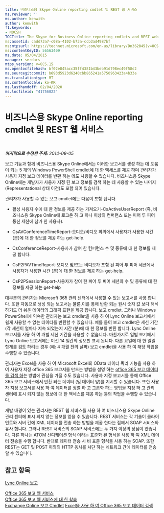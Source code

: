 ```yaml
---
title: 비즈니스용 Skype Online reporting cmdlet 및 REST 웹 서비스
ms.reviewer: ''
ms.author: kenwith
author: kenwith
f1.keywords:
- NOCSH
TOCTitle: The Skype for Business Online reporting cmdlets and REST web service
ms:assetid: cadd73a7-c08a-4102-b73a-ccb3ad4987bf
ms:mtpsurl: https://technet.microsoft.com/en-us/library/Dn362845(v=OCS.15)
ms:contentKeyID: 56563409
ms.date: 05/04/2015
manager: serdars
mtps_version: v=OCS.15
ms.openlocfilehash: bf02e845acc35ff4381b43beb91d798ec49f58d2
ms.sourcegitcommit: b693d5923d6240cbb865241a5750963423a4b33e
ms.translationtype: MT
ms.contentlocale: ko-KR
ms.lasthandoff: 02/04/2020
ms.locfileid: "41756022"
---
```

<div data-xmlns="http://www.w3.org/1999/xhtml">

<div class="topic" data-xmlns="http://www.w3.org/1999/xhtml" data-msxsl="urn:schemas-microsoft-com:xslt" data-cs="http://msdn.microsoft.com/en-us/">

<div data-asp="http://msdn2.microsoft.com/asp">

# <a name="the-skype-for-business-online-reporting-cmdlets-and-rest-web-service"></a>비즈니스용 Skype Online reporting cmdlet 및 REST 웹 서비스

</div>

<div id="mainSection">

<div id="mainBody">

<span> </span>

_**마지막으로 수정한 주제:** 2014-09-05_

보고 기능과 함께 비즈니스용 Skype Online에서는 이러한 보고서를 생성 하는 데 도움이 되는 5 개의 Windows PowerShell cmdlet에 대 한 액세스를 제공 하며 관리자가 사용자 지정 보고 데이터를 반환 하는 데도 사용할 수 있습니다. 비즈니스용 Skype Online에는 개발자가 사용자 지정 된 보고 정보를 검색 하는 데 사용할 수 있는 나머지 (Representational 상태 이전)도 포함 되어 있습니다.

관리자가 사용할 수 있는 보고 cmdlet에는 다음이 포함 됩니다.

  - 활성 사용자 수에 대 한 정보를 제공 하는 가져오기-CsActiveUserReport (즉, 비즈니스용 Skype Online에 로그온 하 고 하나 이상의 컨퍼런스 또는 피어 투 피어 통신 세션에 참가 한 사용자).

  - CsAVConferenceTimeReport-오디오/비디오 회의에서 사용자가 사용한 시간 (분)에 대 한 정보를 제공 하는 get-help.

  - CsConferenceReport-사용자가 참여 한 컨퍼런스 수 및 종류에 대 한 정보를 제공 합니다.

  - CsP2PAVTimeReport-오디오 및/또는 비디오가 포함 된 피어 투 피어 세션에서 사용자가 사용한 시간 (분)에 대 한 정보를 제공 하는 get-help.

  - CsP2PSessionReport-사용자가 참여 한 피어 투 피어 세션의 수 및 종류에 대 한 정보를 제공 하는 get-help

대부분의 관리자는 Microsoft 365 관리 센터에서 사용할 수 있는 보고서를 사용 합니다. 또한 자동으로 생성 되는 보고서는 물론,이를 통해 반환 되는 원시 숫자 값 보다 해석 하기도 더 쉬운 데이터의 그래픽 표현을 제공 합니다. 보고 cmdlet. 그러나 Windows PowerShell에 익숙한 관리자는 보고 cmdlet을 사용 하 여 Lync Online 보고서에서 쉽게 사용할 수 없는 데이터를 반환할 수 있습니다. 예를 들어 보고 cmdlet은 세션 기간 (각 세션이 얼마나 지속 되었는지 시간 (분)에 대 한 정보를 반환 합니다. Lync Online 보고서를 사용 하 여 개별 세션 기간을 사용할 수 없습니다. 마찬가지로 일별 보기에서 Lync Online 보고서에는 이전 14 일간의 정보만 표시 됩니다. 다른 요일에 대 한 일일 합계를 검토 하려는 경우 (예: 4 개월 전의 날짜) 보고 cmdlet을 사용 하 여 해당 작업을 수행할 수 있습니다.

관리자는 Excel을 사용 하 여 Microsoft Excel의 OData 데이터 쿼리 기능을 사용 하 여 사용자 지정 office 365 보고서를 만드는 방법을 설명 하는 [office 365 보고 데이터를 검색 하](http://msdn.microsoft.com/en-us/library/dn781442.aspx)는 방법에 관심을 가질 수도 있습니다. 사용자 지정 보고서를 통해 Office 365 보고 서비스에서 반환 되는 데이터 (및 데이터 양)를 지시할 수 있습니다. 또한 사용자 지정 보고서를 사용 하 여 데이터를 정렬 하 고 그룹화 하는 방법을 지정 하 고 관리 센터에 표시 되지 않는 정보에 대 한 액세스를 제공 하는 등의 작업을 수행할 수 있습니다.

개발 배경이 있는 관리자는 REST 웹 서비스를 사용 하 여 비즈니스용 Skype Online 관리 센터에 표시 되지 않는 정보를 얻을 수 있습니다. REST 서비스는 각 기술이 클라이언트와 서버 간에 XML 데이터를 전송 하는 방법을 제공 한다는 점에서 SOAP 서비스와 유사 합니다. 그러나 REST 서비스의 SOAP 서비스에는 두 가지 이상의 장점이 있습니다. 다른 하나는 ATOM 신디케이션 형식 이라는 표준화 된 형식을 사용 하 여 XML 데이터 전송을 수행 합니다. 반대로 데이터 전송 시 비 표준 형식을 사용 하는 SOAP. 또한 REST는 GET 및 POST 이외의 HTTP 동사를 차단 하는 네트워크 간에 데이터를 전송할 수 있습니다.

<div>

## <a name="see-also"></a>참고 항목


[Lync Online 보고](https://technet.microsoft.com/en-us/library/dn362827\(v=ocs.15\))  


[Office 365 보고 웹 서비스](http://msdn.microsoft.com/en-us/library/office/jj984325.aspx)  
[Office 365 보고 웹 서비스에 대 한 학습](http://msdn.microsoft.com/en-us/library/office/jj984321.aspx)  
[Exchange Online 보고 Cmdlet](http://technet.microsoft.com/en-us/library/jj200780\(v=exchg.150\).aspx)  
[Excel을 사용 하 여 Office 365 보고 데이터 검색](http://msdn.microsoft.com/en-us/library/dn781442.aspx)  
  

</div>

</div>

<span> </span>

</div>

</div>

</div>

